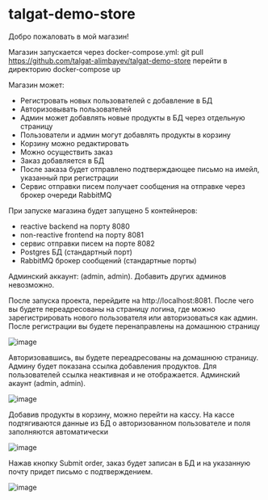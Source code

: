 # talgat-demo-store

Добро пожаловать в мой магазин!

Магазин запускается через docker-compose.yml:
git pull https://github.com/talgat-alimbayev/talgat-demo-store
перейти в директорию
docker-compose up

Магазин может:

- Регистровать новых пользователей с добавление в БД
- Авторизовывать пользователей
- Админ может добавлять новые продукты в БД через отдельную страницу
- Пользователи и админ могут добавлять продукты в корзину
- Корзину можно редактировать
- Можно осуществить заказ
- Заказ добавляется в БД
- После заказа будет отправлено подтверждающее письмо на имейл, указанный при регистрации
- Сервис отправки писем получает сообщения на отправке через брокер очереди RabbitMQ


При запуске магазина будет запущено 5 контейнеров:

- reactive backend на порту 8080
- non-reactive frontend на порту 8081
- сервис отправки писем на порте 8082
- Postgres БД (стандартный порт)
- RabbitMQ брокер сообщений (стандартные порты)

Админский аккаунт: (admin, admin). Добавить других админов невозможно.

После запуска проекта, перейдите на http://localhost:8081. После чего вы будете переадресованы на страницу логина, где можно зарегистрировать нового пользователя или авторизоваться как админ. После регистрации вы будете перенаправлены на домашнюю страницу

![image](https://user-images.githubusercontent.com/60476903/211169010-4a072a5c-80e4-42f5-a315-d95feb1a12f9.png)

Авторизовавшись, вы будете переадресованы на домашнюю страницу. Админу будет показана ссылка добавления продуктов. Для пользователей ссылка неактивная и не отображается.
Админский акаунт (admin, admin).

![image](https://user-images.githubusercontent.com/60476903/211169410-5c2f1c20-8e56-4c98-8c98-a078d1ea7a30.png)

Добавив продукты в корзину, можно перейти на кассу. На кассе подтягиваются данные из БД о авторизованном пользователе и поля заполняются автоматически

![image](https://user-images.githubusercontent.com/60476903/211169834-745a60a8-2bfa-4c04-a4c9-53ad91aee2fc.png)

Нажав кнопку Submit order, заказ будет записан в БД и на указанную почту придет письмо с подтверждением.

![image](https://user-images.githubusercontent.com/60476903/211169905-7e9a7ca7-11b0-4bc8-b4f1-64a4f4f7df97.png)

